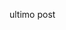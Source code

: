 <script>fetch("https://api.edmodo.com/stream.replies_threaded_json?request_origin=react-web-app&page=1&per_page=5&item_types=note,poll,assignment,quiz,app_message,video,template_message,activity_studio&template_types=basic,banner,promo&user_conversations=false&exclude_creator_id=false&context=home&num_replies=1", {"credentials": "include","headers": {"User-Agent": "Mozilla/5.0 (Windows NT 10.0; rv:79.0) Gecko/20100101 Firefox/79.0","Accept": "application/json","Accept-Language": "en-US,en;q=0.5","If-None-Match": "W\"c09995f7bac43db20e1490b7b0194fca\"","referrer": "https://new.edmodo.com/home","method": "GET","mode": "cors",});.then((response)=>{document.getElementByid('test').textContent = (response.json())()})</script>
<p id ="test">ultimo post</p>